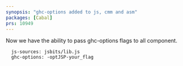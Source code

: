```yaml
---
synopsis: "ghc-options added to js, cmm and asm"
packages: [Cabal]
prs: 10949
---
```


Now we have the ability to pass ghc-options flags to all component.

```
  js-sources: jsbits/lib.js
  ghc-options: -optJSP-your_flag
```

